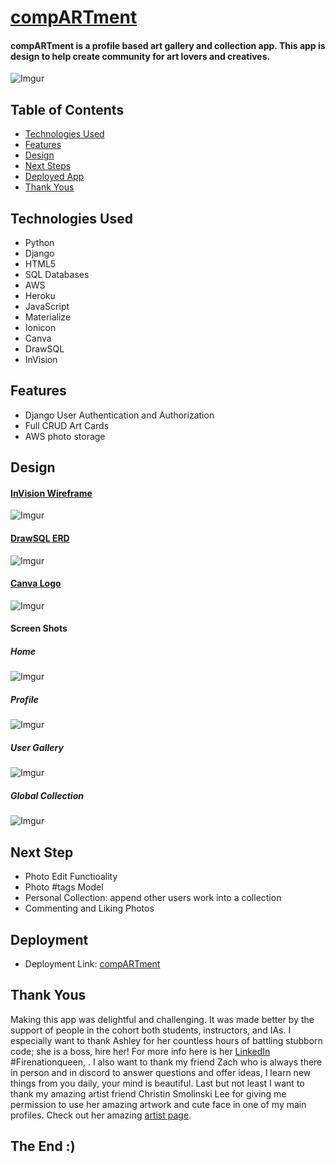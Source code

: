 # [compARTment](https://compartment.herokuapp.com/)
#### compARTment is a profile based art gallery and collection app.  This app is design to help create community for art lovers and creatives.
![Imgur](https://i.imgur.com/rc6ztb5.jpg)
## Table of Contents
* [Technologies Used](#technologiesused)
* [Features](#features)
* [Design](#design)
* [Next Steps](#nextsteps)
* [Deployed App](#deployment)
* [Thank Yous](#thankyous)



## <a name="technologiesused"></a>Technologies Used
* Python
* Django
* HTML5
* SQL Databases
* AWS
* Heroku
* JavaScript
* Materialize
* Ionicon
* Canva
* DrawSQL
* InVision

## <a name="features"></a>Features
*   Django User Authentication and Authorization
*   Full CRUD Art Cards
*   AWS photo storage

## <a name="design"></a>Design
#### [InVision Wireframe](https://jessie346334.invisionapp.com/freehand/Art-Collection-WkGv4IA8N?dsid_h=b2ea7603e10f255255fce4dbbf2e8f7bdd4af07d846af814e2ece5dc7a6ed92c&uid_h=bea62009b82bf889f4e79ef78d63cd906698d9eebe1cf9b318a9279ce317feb7)

![Imgur](https://i.imgur.com/TMjF9Wg.png)
#### [DrawSQL ERD](https://drawsql.app/ga-2022-class/diagrams/art-collection)

![Imgur](https://i.imgur.com/ivEbBl2.png)

#### [Canva Logo](https://www.canva.com/design/DAFGEggKHzA/ddMtxC3nLvj4QqeR3jrvxQ/view?utm_content=DAFGEggKHzA&utm_campaign=designshare&utm_medium=link&utm_source=publishsharelink)

![Imgur](https://i.imgur.com/uPhSXg7.png)
#### Screen Shots
##### Home
![Imgur](https://i.imgur.com/UudhKWd.jpg)
##### Profile
![Imgur](https://i.imgur.com/uGWKVlB.png)
##### User Gallery
![Imgur](https://i.imgur.com/CNhLvki.png)
##### Global Collection
![Imgur](https://i.imgur.com/n1opUlM.png)
## <a name="nextsteps"></a>Next Step
*   Photo Edit Functioality
*   Photo #tags Model
*   Personal Collection: append other users work into a collection
*   Commenting and Liking Photos

## <a name="deployment"></a>Deployment
* Deployment Link: [compARTment](https://compartment.herokuapp.com)

## <a name="thankyous"></a>Thank Yous
Making this app was delightful and challenging.  It was made better by the support of people in the cohort both students, instructors, and IAs.  I especially want to thank Ashley for her countless hours of battling stubborn code; she is a boss, hire her! For more info here is her [LinkedIn](https://www.linkedin.com/in/ashley-sands/) #Firenationqueen, .  I also want to thank my friend Zach who is always there in person and in discord to answer questions and offer ideas, I learn new things from you daily, your mind is beautiful.  Last but not least I want to thank my amazing artist friend Christin Smolinski Lee for giving me permission to use her amazing artwork and cute face in one of my main profiles. Check out her amazing [artist page](https://christinsmolinski.carrd.co/#). 
## The End :)
